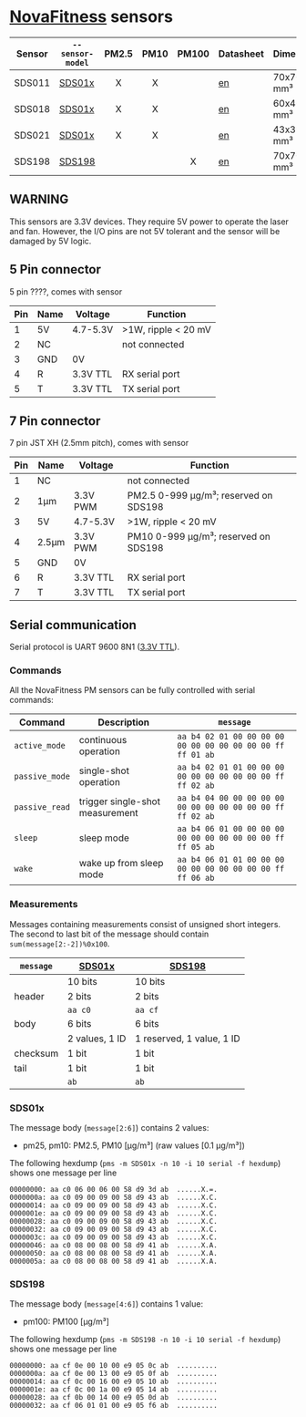 # [NovaFitness][] sensors

| Sensor | `--sensor-model` | PM2.5 | PM10  | PM100 | Datasheet    | Dimensions   | Connector |
| ------ | ---------------- | :---: | :---: | :---: | ------------ | ------------ | --------- |
| SDS011 | [SDS01x][]       |   X   |   X   |       | [en][SDS011] | 70x70x25 mm³ | [7 Pin][] |
| SDS018 | [SDS01x][]       |   X   |   X   |       | [en][SDS018] | 60x46x20 mm³ | [7 Pin][] |
| SDS021 | [SDS01x][]       |   X   |   X   |       | [en][SDS021] | 43x32x24 mm³ | [5 Pin][] |
| SDS198 | [SDS198][]       |       |       |   X   | [en][SDS198] | 70x70x25 mm³ | [7 Pin][] |

[NovaFitness]: http://inovafitness.com/en/a/index.html
[SDS011]: https://www-sd-nf.oss-cn-beijing.aliyuncs.com/官网下载/SDS011%20laser%20PM2.5%20sensor%20specification-V1.3.pdf
[SDS018]: https://www-sd-nf.oss-cn-beijing.aliyuncs.com/官网下载/SDS018%20Laser%20PM2.5%20Product%20Spec%20V1.5.pdf
[SDS021]: https://cdn.sparkfun.com/assets/parts/1/2/2/7/5/SDS021_laser_PM2.5_sensor_specification-V1.0.pdf
[SDS198]: https://www-sd-nf.oss-cn-beijing.aliyuncs.com/官网下载/SDS198%20laser%20PM100%20sensor%20specification-V1.2.pdf

[SDS01x]: #sds01x
[SDS198]: #sds198
[5 pin]:  #5-pin-connector
[7 pin]:  #7-pin-connector

## WARNING

This sensors are 3.3V devices. They require 5V power to operate the laser and fan.
However, the I/O pins are not 5V tolerant and the sensor will be damaged by 5V logic.

## 5 Pin connector

5 pin ????, comes with sensor

| Pin | Name | Voltage  | Function            |
| --- | ---- | -------- | ------------------- |
| 1   | 5V   | 4.7-5.3V | >1W, ripple < 20 mV |
| 2   | NC   |          | not connected       |
| 3   | GND  | 0V       |
| 4   | R    | 3.3V TTL | RX serial port      |
| 5   | T    | 3.3V TTL | TX serial port      |

## 7 Pin connector

7 pin JST XH (2.5mm pitch), comes with sensor

| Pin | Name  | Voltage  | Function                              |
| --- | ----- | -------- | ------------------------------------- |
| 1   | NC    |          | not connected                         |
| 2   | 1μm   | 3.3V PWM | PM2.5 0-999 μg/m³; reserved on SDS198 |
| 3   | 5V    | 4.7-5.3V | >1W, ripple < 20 mV                   |
| 4   | 2.5μm | 3.3V PWM | PM10 0-999 μg/m³; reserved on SDS198  |
| 5   | GND   | 0V       |
| 6   | R     | 3.3V TTL | RX serial port                        |
| 7   | T     | 3.3V TTL | TX serial port                        |

## Serial communication

Serial protocol is UART 9600 8N1 ([3.3V TTL](#warning)).

### Commands

All the NovaFitness PM sensors
can be fully controlled with serial commands:

| Command        | Description                     | `message`                                                  |
| -------------- | ------------------------------- | ---------------------------------------------------------- |
| `active_mode`  | continuous operation            | `aa b4 02 01 00 00 00 00 00 00 00 00 00 00 00 ff ff 01 ab` |
| `passive_mode` | single-shot operation           | `aa b4 02 01 01 00 00 00 00 00 00 00 00 00 00 ff ff 02 ab` |
| `passive_read` | trigger single-shot measurement | `aa b4 04 00 00 00 00 00 00 00 00 00 00 00 00 ff ff 02 ab` |
| `sleep`        | sleep mode                      | `aa b4 06 01 00 00 00 00 00 00 00 00 00 00 00 ff ff 05 ab` |
| `wake`         | wake up from sleep mode         | `aa b4 06 01 01 00 00 00 00 00 00 00 00 00 00 ff ff 06 ab` |

### Measurements

Messages containing measurements consist of unsigned short integers.
The second to last bit of the message should contain `sum(message[2:-2])%0x100`.

| `message` | [SDS01x][]     | [SDS198][]                |
| --------- | -------------- | ------------------------- |
|           | 10 bits        | 10 bits                   |
| header    | 2 bits         | 2 bits                    |
|           | `aa c0`        | `aa cf`                   |
| body      | 6 bits         | 6 bits                    |
|           | 2 values, 1 ID | 1 reserved, 1 value, 1 ID |
| checksum  | 1 bit          | 1 bit                     |
| tail      | 1 bit          | 1 bit                     |
|           | `ab`           | `ab`                      |

### SDS01x

The message body (`message[2:6]`) contains 2 values:

- pm25, pm10: PM2.5, PM10 [μg/m³] (raw values [0.1 μg/m³])

The following hexdump (`pms -m SDS01x -n 10 -i 10 serial -f hexdump`) shows one message per line

```hexdump
00000000: aa c0 06 00 06 00 58 d9 3d ab  ......X.=.
0000000a: aa c0 09 00 09 00 58 d9 43 ab  ......X.C.
00000014: aa c0 09 00 09 00 58 d9 43 ab  ......X.C.
0000001e: aa c0 09 00 09 00 58 d9 43 ab  ......X.C.
00000028: aa c0 09 00 09 00 58 d9 43 ab  ......X.C.
00000032: aa c0 09 00 09 00 58 d9 43 ab  ......X.C.
0000003c: aa c0 09 00 09 00 58 d9 43 ab  ......X.C.
00000046: aa c0 08 00 08 00 58 d9 41 ab  ......X.A.
00000050: aa c0 08 00 08 00 58 d9 41 ab  ......X.A.
0000005a: aa c0 08 00 08 00 58 d9 41 ab  ......X.A.
```

### SDS198

The message body (`message[4:6]`) contains 1 value:

- pm100: PM100 [μg/m³]

The following hexdump (`pms -m SDS198 -n 10 -i 10 serial -f hexdump`) shows one message per line

```hexdump
00000000: aa cf 0e 00 10 00 e9 05 0c ab  ..........
0000000a: aa cf 0e 00 13 00 e9 05 0f ab  ..........
00000014: aa cf 0c 00 16 00 e9 05 10 ab  ..........
0000001e: aa cf 0c 00 1a 00 e9 05 14 ab  ..........
00000028: aa cf 0b 00 14 00 e9 05 0d ab  ..........
00000032: aa cf 06 01 01 00 e9 05 f6 ab  ..........
```
